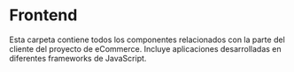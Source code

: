 # Frontend

Esta carpeta contiene todos los componentes relacionados con la parte del cliente del proyecto de eCommerce. Incluye aplicaciones desarrolladas en diferentes frameworks de JavaScript.
